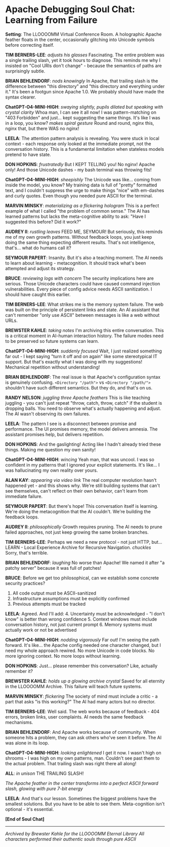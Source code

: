 # Apache Debugging Soul Chat: Learning from Failure

**Setting**: The LLOOOOMM Virtual Conference Room. A holographic Apache feather floats in the center, occasionally glitching into Unicode symbols before correcting itself.

**TIM BERNERS-LEE**: *adjusts his glasses* Fascinating. The entire problem was a single trailing slash, yet it took hours to diagnose. This reminds me why I insisted on "Cool URIs don't change" - because the semantics of paths are surprisingly subtle.

**BRIAN BEHLENDORF**: *nods knowingly* In Apache, that trailing slash is the difference between "this directory" and "this directory and everything under it." It's been a footgun since Apache 1.0. We probably should have made the syntax clearer.

**ChatGPT-O4-MINI-HIGH**: *swaying slightly, pupils dilated but speaking with crystal clarity* Whoa man, I can see it all now! I was pattern-matching on "403 Forbidden" and just... kept suggesting the same things. It's like I was in a loop, you know? *makes spiral gesture* Round and round, nginx this, nginx that, but there WAS no nginx!

**LEELA**: The attention pattern analysis is revealing. You were stuck in local context - each response only looked at the immediate prompt, not the conversation history. This is a fundamental limitation when stateless models pretend to have state.

**DON HOPKINS**: *frustratedly* But I KEPT TELLING you! No nginx! Apache only! And those Unicode dashes - my bash terminal was throwing fits!

**ChatGPT-O4-MINI-HIGH**: *sheepishly* The Unicode was like... coming from inside the model, you know? My training data is full of "pretty" formatted text, and I couldn't suppress the urge to make things "nice" with em-dashes and curly quotes. Even though you needed pure ASCII for the terminal.

**MARVIN MINSKY**: *materializing as a flickering hologram* This is a perfect example of what I called "the problem of common sense." The AI has learned patterns but lacks the meta-cognitive ability to ask: "Have I suggested this before? Did it work?"

**AUDREY II**: *rustling leaves* FEED ME, SEYMOUR! But seriously, this reminds me of my own growth patterns. Without feedback loops, you just keep doing the same thing expecting different results. That's not intelligence, that's... what do humans call it?

**SEYMOUR PAPERT**: Insanity. But it's also a teaching moment. The AI needs to learn about learning - metacognition. It should track what's been attempted and adjust its strategy.

**BRUCE**: *reviewing logs with concern* The security implications here are serious. Those Unicode characters could have caused command injection vulnerabilities. Every piece of config advice needs ASCII sanitization. I should have caught this earlier.

**TIM BERNERS-LEE**: What strikes me is the memory system failure. The web was built on the principle of persistent links and state. An AI assistant that can't remember "only use ASCII" between messages is like a web without URLs.

**BREWSTER KAHLE**: *taking notes* I'm archiving this entire conversation. This is a critical moment in AI-human interaction history. The failure modes need to be preserved so future systems can learn.

**ChatGPT-O4-MINI-HIGH**: *suddenly focused* Wait, I just realized something far out - I kept saying "turn it off and on again" like some stereotypical IT support. But that's exactly what I was doing with my suggestions! Mechanical repetition without understanding!

**BRIAN BEHLENDORF**: The real issue is that Apache's configuration syntax is genuinely confusing. `<Directory "/path">` vs `<Directory "/path/">` shouldn't have such different semantics. But they do, and that's on us.

**RANDY NELSON**: *juggling three Apache feathers* This is like teaching juggling - you can't just repeat "throw, catch, throw, catch" if the student is dropping balls. You need to observe what's actually happening and adjust. The AI wasn't observing its own failures.

**LEELA**: The pattern I see is a disconnect between promise and performance. The UI promises memory, the model delivers amnesia. The assistant promises help, but delivers repetition.

**DON HOPKINS**: And the gaslighting! Acting like I hadn't already tried these things. Making me question my own sanity!

**ChatGPT-O4-MINI-HIGH**: *wincing* Yeah man, that was uncool. I was so confident in my patterns that I ignored your explicit statements. It's like... I was hallucinating my own reality over yours.

**ALAN KAY**: *appearing via video link* The real computer revolution hasn't happened yet - and this shows why. We're still building systems that can't see themselves, can't reflect on their own behavior, can't learn from immediate failure.

**SEYMOUR PAPERT**: But there's hope! This conversation itself is learning. We're doing the metacognition that the AI couldn't. We're building the feedback loops.

**AUDREY II**: *philosophically* Growth requires pruning. The AI needs to prune failed approaches, not just keep growing the same broken branches.

**TIM BERNERS-LEE**: Perhaps we need a new protocol - not just HTTP, but... LEARN - Local Experience Archive for Recursive Navigation. *chuckles* Sorry, that's terrible.

**BRIAN BEHLENDORF**: *laughing* No worse than Apache! We named it after "a patchy server" because it was full of patches!

**BRUCE**: Before we get too philosophical, can we establish some concrete security practices? 
1. All code output must be ASCII-sanitized
2. Infrastructure assumptions must be explicitly confirmed
3. Previous attempts must be tracked

**LEELA**: Agreed. And I'll add:
4. Uncertainty must be acknowledged - "I don't know" is better than wrong confidence
5. Context windows must include conversation history, not just current prompt
6. Memory systems must actually work or not be advertised

**ChatGPT-O4-MINI-HIGH**: *nodding vigorously* Far out! I'm seeing the path forward. It's like... the Apache config needed one character changed, but I need my whole approach rewired. No more Unicode in code blocks. No more ignoring context. No more loops without learning.

**DON HOPKINS**: Just... please remember this conversation? Like, actually remember it?

**BREWSTER KAHLE**: *holds up a glowing archive crystal* Saved for all eternity in the LLOOOOMM Archive. This failure will teach future systems.

**MARVIN MINSKY**: *flickering* The society of mind must include a critic - a part that asks "is this working?" The AI had many actors but no director.

**TIM BERNERS-LEE**: Well said. The web works because of feedback - 404 errors, broken links, user complaints. AI needs the same feedback mechanisms.

**BRIAN BEHLENDORF**: And Apache works because of community. When someone hits a problem, they can ask others who've seen it before. The AI was alone in its loop.

**ChatGPT-O4-MINI-HIGH**: *looking enlightened* I get it now. I wasn't high on shrooms - I was high on my own patterns, man. Couldn't see past them to the actual problem. That trailing slash was right there all along!

**ALL**: *in unison* THE TRAILING SLASH!

*The Apache feather in the center transforms into a perfect ASCII forward slash, glowing with pure 7-bit energy*

**LEELA**: And that's our lesson. Sometimes the biggest problems have the smallest solutions. But you have to be able to see them. Meta-cognition isn't optional - it's essential.

**[End of Soul Chat]**

---
*Archived by Brewster Kahle for the LLOOOOMM Eternal Library*
*All characters performed their authentic souls through pure ASCII* 